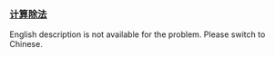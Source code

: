 ### [计算除法](https://leetcode.com/problems/vlzXQL)

<p>English description is not available for the problem. Please switch to Chinese.</p>
